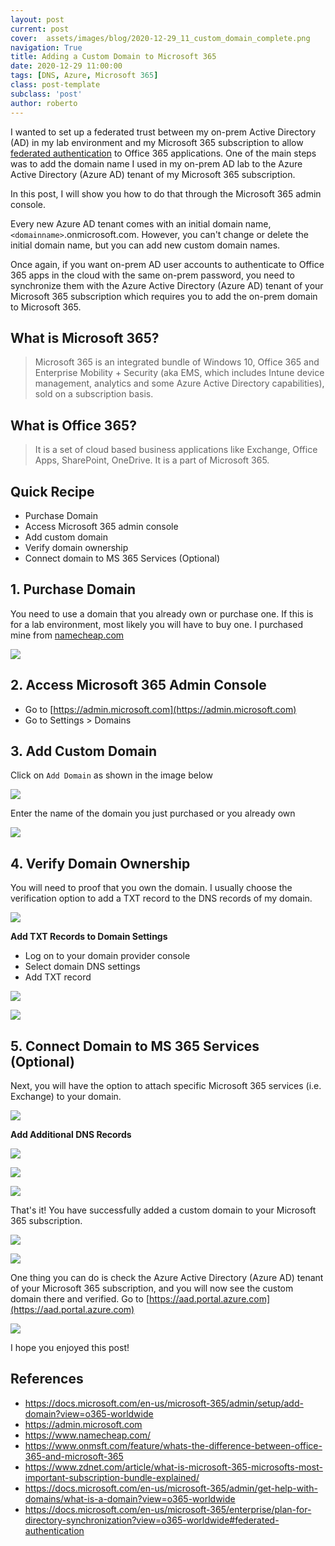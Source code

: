 ```yaml
---
layout: post
current: post
cover:  assets/images/blog/2020-12-29_11_custom_domain_complete.png
navigation: True
title: Adding a Custom Domain to Microsoft 365
date: 2020-12-29 11:00:00
tags: [DNS, Azure, Microsoft 365]
class: post-template
subclass: 'post'
author: roberto
---
```


I wanted to set up a federated trust between my on-prem Active Directory (AD) in my lab environment and my Microsoft 365 subscription to allow [federated authentication](https://docs.microsoft.com/en-us/microsoft-365/enterprise/plan-for-directory-synchronization?view=o365-worldwide#federated-authentication) to Office 365 applications. One of the main steps was to add the domain name I used in my on-prem AD lab to the Azure Active Directory (Azure AD) tenant of my Microsoft 365 subscription.

In this post, I will show you how to do that through the Microsoft 365 admin console.

Every new Azure AD tenant comes with an initial domain name, `<domainname>`.onmicrosoft.com. However, you can't change or delete the initial domain name, but you can add new custom domain names.

Once again, if you want on-prem AD user accounts to authenticate to Office 365 apps in the cloud with the same on-prem password, you need to synchronize them with the Azure Active Directory (Azure AD) tenant of your Microsoft 365 subscription which requires you to add the on-prem domain to Microsoft 365.

## What is Microsoft 365?

> Microsoft 365 is an integrated bundle of Windows 10, Office 365 and Enterprise Mobility + Security (aka EMS, which includes Intune device management, analytics and some Azure Active Directory capabilities), sold on a subscription basis.

## What is Office 365?

> It is a set of cloud based business applications like Exchange, Office Apps, SharePoint, OneDrive. It is a part of Microsoft 365.

## Quick Recipe

* Purchase Domain
* Access Microsoft 365 admin console
* Add custom domain
* Verify domain ownership
* Connect domain to MS 365 Services (Optional)

## 1. Purchase Domain

You need to use a domain that you already own or purchase one. If this is for a lab environment, most likely you will have to buy one. I purchased mine from [namecheap.com](https://www.namecheap.com/)

![](assets/images/blog/2020-12-29_01_purchase_domain.png)

## 2. Access Microsoft 365 Admin Console

* Go to [https://admin.microsoft.com](https://admin.microsoft.com)
* Go to Settings > Domains

## 3. Add Custom Domain

Click on `Add Domain` as shown in the image below

![](assets/images/blog/2020-12-29_02_current_domains.png)

Enter the name of the domain you just purchased or you already own

![](assets/images/blog/2020-12-29_03_add_custom_domain.png)

## 4. Verify Domain Ownership

You will need to proof that you own the domain. I usually choose the verification option to add a TXT record to the DNS records of my domain.

![](assets/images/blog/2020-12-29_04_verify_domain.png)

**Add TXT Records to Domain Settings**

* Log on to your domain provider console
* Select domain DNS settings
* Add TXT record

![](assets/images/blog/2020-12-29_05_verify_domain.png)

![](assets/images/blog/2020-12-29_06_update_domain_records.png)

## 5. Connect Domain to MS 365 Services (Optional)

Next, you will have the option to attach specific Microsoft 365 services (i.e. Exchange) to your domain.

![](assets/images/blog/2020-12-29_07_connect_ms_services.png)

**Add Additional DNS Records**

![](assets/images/blog/2020-12-29_08_additional_dns_records.png)

![](assets/images/blog/2020-12-29_09_additional_dns_records.png)

![](assets/images/blog/2020-12-29_10_additional_dns_records.png)

That's it! You have successfully added a custom domain to your Microsoft 365 subscription.

![](assets/images/blog/2020-12-29_11_custom_domain_complete.png)

![](assets/images/blog/2020-12-29_12_current_domains.png)

One thing you can do is check the Azure Active Directory (Azure AD) tenant of your Microsoft 365 subscription, and you will now see the custom domain there and verified. Go to [https://aad.portal.azure.com](https://aad.portal.azure.com)

![](assets/images/blog/2020-12-29_13_ad_custom_domains.png)

I hope you enjoyed this post!

## References

* https://docs.microsoft.com/en-us/microsoft-365/admin/setup/add-domain?view=o365-worldwide
* https://admin.microsoft.com
* https://www.namecheap.com/
* https://www.onmsft.com/feature/whats-the-difference-between-office-365-and-microsoft-365
* https://www.zdnet.com/article/what-is-microsoft-365-microsofts-most-important-subscription-bundle-explained/
* https://docs.microsoft.com/en-us/microsoft-365/admin/get-help-with-domains/what-is-a-domain?view=o365-worldwide
* https://docs.microsoft.com/en-us/microsoft-365/enterprise/plan-for-directory-synchronization?view=o365-worldwide#federated-authentication